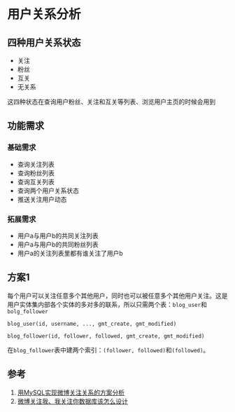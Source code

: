 # 用户关系分析
## 四种用户关系状态
- 关注
- 粉丝
- 互关
- 无关系

这四种状态在查询用户粉丝、关注和互关等列表、浏览用户主页的时候会用到
## 功能需求
### 基础需求
- 查询关注列表
- 查询粉丝列表
- 查询互关列表
- 查询两个用户关系状态
- 推送关注用户动态
### 拓展需求
- 用户a与用户b的共同关注列表
- 用户a与用户b的共同粉丝列表
- 用户a的关注列表里都有谁关注了用户b

## 方案1
每个用户可以关注任意多个其他用户，同时也可以被任意多个其他用户关注。这是用户实体集内部各个实体的多对多的联系，所以只需两个表：`blog_user`和`bolg_follower`
```
blog_user(id, username, ..., gmt_create, gmt_modified)
```
```
blog_follower(id, follower, followed, gmt_create, gmt_modified)
```
在`blog_follower`表中建两个索引：`(follower, followed)`和`(followed)`。

## 参考
1. [用MySQL实现微博关注关系的方案分析](https://my.oschina.net/yonghan/blog/475588)
2. [微博关注我、我关注你数据库该怎么设计](https://blog.csdn.net/u010098331/article/details/51445904)
<!--stackedit_data:
eyJoaXN0b3J5IjpbLTIxMjc2MTY4NDEsMjQwNTgzODI4LDQ5Nz
YxNTY1OCwtMTk4MjIxNzE2MiwtMjA4OTY4MTYzMyw3NDk1OTQ0
MCwxNjIxMDk2NjY5LC0xNzA4MTMyOTQzLDg2NDA0MTQzOSwxNz
Q2NzAzNjQwLC0xNTI3Mzk1NjM3LC01MTYzNTg2MzMsLTIwNzU3
OTc2NTMsLTE0MjEyNjE0ODNdfQ==
-->